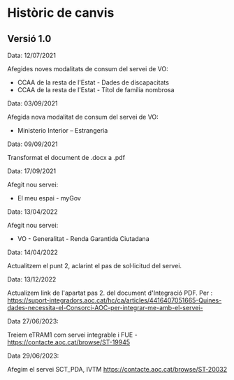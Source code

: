 # Històric de canvis

## Versió 1.0

Data: 12/07/2021

Afegides noves modalitats de consum del servei de VO:

* CCAA de la resta de l'Estat - Dades de discapacitats
* CCAA de la resta de l'Estat - Títol de família nombrosa

Data: 03/09/2021

Afegida nova modalitat de consum del servei de VO:

* Ministerio Interior – Estrangeria 

Data: 09/09/2021

Transformat el document de .docx a .pdf

Data: 17/09/2021

Afegit nou servei:

* El meu espai - myGov 

Data: 13/04/2022

Afegit nou servei:

* VO - Generalitat - Renda Garantida Ciutadana 

Data: 14/04/2022

Actualitzem el punt 2, aclarint el pas de sol·licitud del servei.

Data: 13/12/2022

Actualizem link de l'apartat pas 2. del document d'Integració PDF. Per : https://suport-integradors.aoc.cat/hc/ca/articles/4416407051665-Quines-dades-necessita-el-Consorci-AOC-per-integrar-me-amb-el-servei-

Data 27/06/2023:

Treiem eTRAM1 com servei integrable i FUE - https://contacte.aoc.cat/browse/ST-19945

Data 29/06/2023:

Afegim el servei SCT_PDA, IVTM https://contacte.aoc.cat/browse/ST-20032



